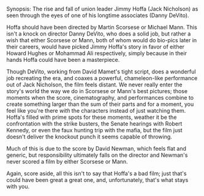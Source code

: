 Synopsis: The rise and fall of union leader Jimmy Hoffa (Jack Nicholson) as seen through the eyes of one of his longtime associates (Danny DeVito).

Hoffa should have been directed by Martin Scorsese or Michael Mann.  This isn't a knock on director Danny DeVito, who does a solid job, but rather a wish that either Scorsese or Mann, both of whom would do bio-pics later in their careers, would have picked Jimmy Hoffa's story in favor of either Howard Hughes or Mohammad Ali respectively, simply because in their hands Hoffa could have been a masterpiece.

Though DeVito, working from David Mamet's tight script, does a wonderful job recreating the era, and coaxes a powerful, chameleon-like performance out of Jack Nicholson, the film feels distant.  We never really enter the story's world the way we do in Scorsese or Mann's best pictures; those moments when the score, cinematography, and performances combine to create something larger than the sum of their parts and for a moment, you feel like you're there <em>with</em> the characters instead of just watching them.  Hoffa's filled with prime spots for these moments, weather it be the confrontation with the strike busters, the Senate hearings with Robert Kennedy, or even the faux hunting trip with the mafia, but the film just doesn't deliver the knockout punch it seems capable of throwing.

Much of this is due to the score by David Newman, which feels flat and generic, but responsibility ultimately falls on the director and Newman's never scored a film by either Scorsese or Mann.

Again, score aside,  all this isn't to say that Hoffa's a bad film; just that's could have been great a great one, and, unfortunately, that's what stays with you.
